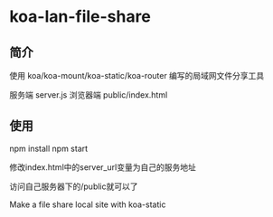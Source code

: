 # koa-lan-file-share

## 简介
使用 koa/koa-mount/koa-static/koa-router 编写的局域网文件分享工具

服务端 server.js
浏览器端 public/index.html

## 使用
npm install 
npm start

修改index.html中的server_url变量为自己的服务地址

访问自己服务器下的/public就可以了

Make a file share local site with koa-static
